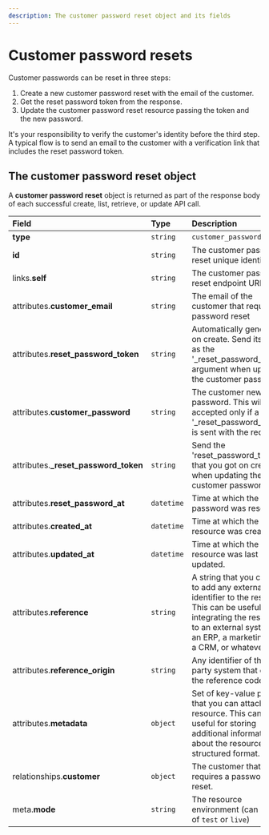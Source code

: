 ```yaml
---
description: The customer password reset object and its fields
---
```


# Customer password resets

Customer passwords can be reset in three steps:

1. Create a new customer password reset with the email of the customer.
2. Get the reset password token from the response.
3. Update the customer password reset resource passing the token and the new password.

It's your responsibility to verify the customer's identity before the third step. A typical flow is to send an email to the customer with a verification link that includes the reset password token.

## The customer password reset object

A **customer password reset** object is returned as part of the response body of each successful create, list, retrieve, or update API call.

| Field | Type | Description |
| :--- | :--- | :--- |
| **type** | `string` | `customer_password_resets` |
| **id** | `string` | The customer password reset unique identifier |
| links.**self** | `string` | The customer password reset endpoint URL |
| attributes.**customer\_email** | `string` | The email of the customer that requires a password reset |
| attributes.**reset\_password\_token** | `string` | Automatically generated on create. Send its value as the '\_reset\_password\_token' argument when updating the customer password. |
| attributes.**customer\_password** | `string` | The customer new password. This will be accepted only if a valid '\_reset\_password\_token' is sent with the request. |
| attributes.**\_reset\_password\_token** | `string` | Send the 'reset\_password\_token' that you got on create when updating the customer password. |
| attributes.**reset\_password\_at** | `datetime` | Time at which the password was reset. |
| attributes.**created\_at** | `datetime` | Time at which the resource was created. |
| attributes.**updated\_at** | `datetime` | Time at which the resource was last updated. |
| attributes.**reference** | `string` | A string that you can use to add any external identifier to the resource. This can be useful for integrating the resource to an external system, like an ERP, a marketing tool, a CRM, or whatever. |
| attributes.**reference\_origin** | `string` | Any identifier of the third party system that defines the reference code |
| attributes.**metadata** | `object` | Set of key-value pairs that you can attach to the resource. This can be useful for storing additional information about the resource in a structured format. |
| relationships.**customer** | `object` | The customer that requires a password reset. |
| meta.**mode** | `string` | The resource environment \(can be one of `test` or `live`\) |

